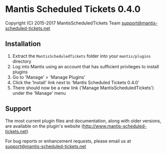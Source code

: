 # Mantis Scheduled Tickets 0.4.0

Copyright (C) 2015-2017 MantisScheduledTickets Team <support@mantis-scheduled-tickets.net>

## Installation

1. Extract the `MantisScheduledTickets` folder into your `mantis/plugins`
directory
2. Log into Mantis using an account that has sufficient privileges to
install plugins
3. Go to 'Manage' > 'Manage Plugins'
4. Click the 'Install' link next to 'Mantis Scheduled Tickets 0.4.0'
5. There should now be a new link ('Manage MantisScheduledTickets')
under the 'Manage' menu

## Support

The most current plugin files and documentation, along with older
versions, are available on the plugin's website
(http://www.mantis-scheduled-tickets.net)

For bug reports or enhancement requests, please email us at
support@mantis-scheduled-tickets.net
